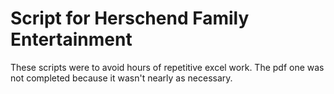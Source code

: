 # Script for Herschend Family Entertainment

These scripts were to avoid hours of repetitive excel work.
The pdf one was not completed because it wasn't nearly as necessary.
